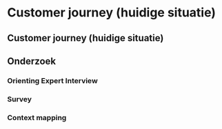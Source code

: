 # Customer journey \(huidige situatie\)

## Customer journey \(huidige situatie\)



## Onderzoek

### Orienting Expert Interview

### Survey

### Context mapping

